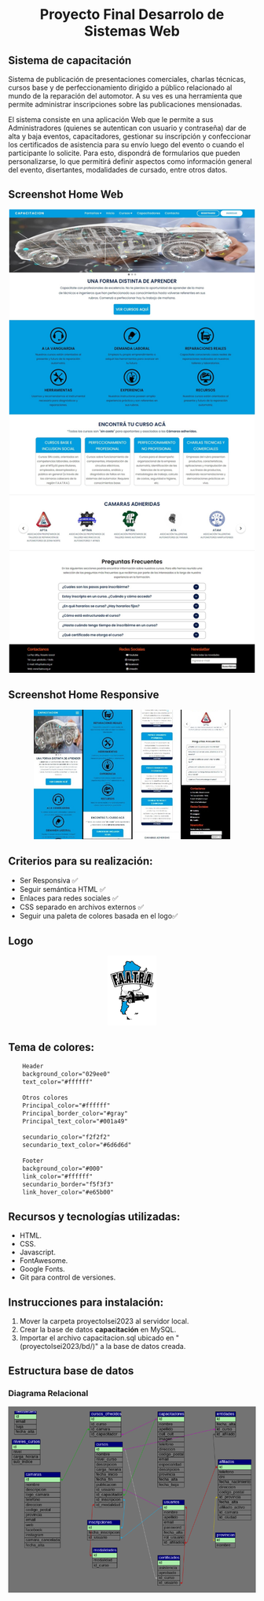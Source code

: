 <center>

# Proyecto Final Desarrolo de Sistemas Web 
</center>

## Sistema de capacitación 

Sistema de publicación de presentaciones comerciales, charlas técnicas, cursos base y de perfeccionamiento dirigido a público relacionado al mundo de la reparación del automotor. 
A su ves es una herramienta que permite administrar inscripciones sobre las publicaciones mensionadas.

El sistema consiste en una aplicación Web que le permite a sus Administradores (quienes se autentican con usuario y contraseña) dar de alta y baja eventos, capacitadores, gestionar su inscripción y confeccionar los certificados de asistencia para su envío luego del evento o cuando el participante lo solicite. Para esto, dispondrá de formularios que pueden personalizarse, lo que permitirá definir aspectos como información general del evento, disertantes, modalidades de cursado, entre otros datos.  

## Screenshot Home Web

<center>

<img src="bd/homeCapacitacion.png" alt="home-Web" width="500"/></center>

## Screenshot Home Responsive

<center>

<img src="bd/homeResponsive.png" alt="Home-Responsive" width="400"/></center>

## Criterios para su realización:

* Ser Responsiva ✅
* Seguir semántica HTML ✅
* Enlaces para redes sociales ✅
* CSS separado en archivos externos ✅
* Seguir una paleta de colores basada en el logo✅

## Logo

<center>

<img src="bd/logo.png" alt="Logo" width="100"/></center>
 
## Tema de colores:
```    
    Header
    background_color="029ee0"
    text_color="#ffffff"

    Otros colores
    Principal_color="#ffffff"
    Principal_border_color="#gray"
    Principal_text_color="#001a49"

    secundario_color="f2f2f2"
    secundario_text_color="#6d6d6d"

    Footer
    background_color="#000"
    link_color="#ffffff"
    secundario_border="f5f3f3"
    link_hover_color="#e65b00"

```

## Recursos y tecnologías utilizadas:

* HTML.
* CSS.
* Javascript.
* FontAwesome.
* Google Fonts.
* Git para control de versiones.

## Instrucciones para instalación:

1. Mover la carpeta proyectoIsei2023 al servidor local.
2. Crear la base de datos <strong>capacitación</strong> en MySQL.
3. Importar el archivo capacitacion.sql ubicado en "(proyectoIsei2023/bd/)" a la base de datos creada.
  
## Estructura base de datos
### Diagrama Relacional

<center>

<img src="bd/mkBd.png " alt="BDR" width="600"/></center>